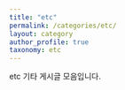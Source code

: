 ```yaml
---
title: "etc"
permalink: /categories/etc/
layout: category
author_profile: true
taxonomy: etc
---
```


etc 기타 게시글 모음입니다.   

